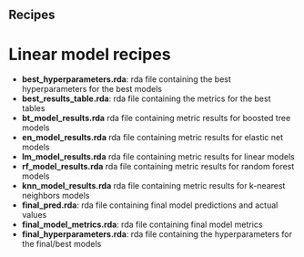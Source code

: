 ## Recipes

# Linear model recipes

- **best_hyperparameters.rda**: rda file containing the best hyperparameters for the best models
- **best_results_table.rda**: rda file containing the metrics for the best tables
- **bt_model_results.rda** rda file containing metric results for boosted tree models
- **en_model_results.rda** rda file containing metric results for elastic net models
- **lm_model_results.rda** rda file containing metric results for linear models
- **rf_model_results.rda** rda file containing metric results for random forest models
- **knn_model_results.rda** rda file containing metric results for k-nearest neighbors models
- **final_pred.rda**: rda file containing final model predictions and actual values
- **final_model_metrics.rda**: rda file containing final model metrics
- **final_hyperparameters.rda**: rda file containing the hyperparameters for the final/best models



